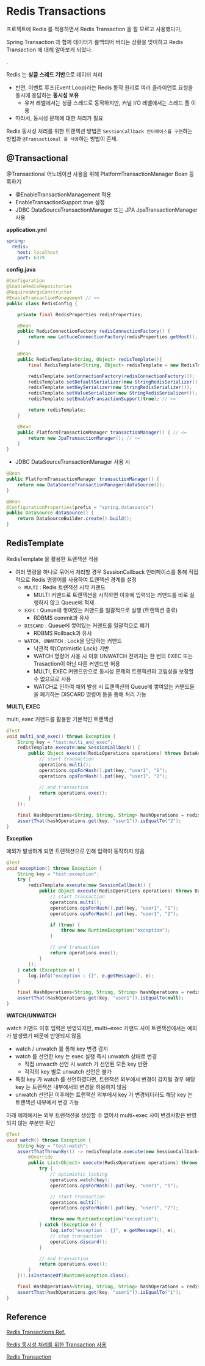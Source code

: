 # Redis Transactions

프로젝트에 Redis 를 적용하면서 Redis Transaction 을 잘 모르고 사용했다가,

Spring Transaction 과 함께 데이터가 롤백되어 버리는 상황을 맞이하고 Redis Transaction 에 대해 알아보게 되었다.

.

Redis 는 **싱글 스레드 기반**으로 데이터 처리

- 반면, 이벤트 루프(Event Loop)라는 Redis 동작 원리로 여러 클라이언트 요청을 동시에 응답하는 **동시성 보유**
  - 유저 레벨에서는 싱글 스레드로 동작하지만, 커널 I/O 레벨에서는 스레드 풀 이용
- 따라서, 동시성 문제에 대한 처리가 필요

Redis 동시성 처리를 위한 트랜잭션 방법은 `SessionCallback 인터페이스를 구현`하는 방법과 `@Transactional 을 사용`하는 방법이 존재.

## @Transactional

@Transactional 어노테이션 사용을 위해 PlatformTransactionManager Bean 등록하기

- @EnableTransactionManagement 적용
- EnableTransactionSupport true 설정
- JDBC DataSourceTransactionManager 또는 JPA JpaTransactionManager 사용

**application.yml**

```yml
spring:  
  redis:
    host: localhost
    port: 6379
```

**config.java**

```java
@Configuration
@EnableRedisRepositories
@RequiredArgsConstructor
@EnableTransactionManagement // <=
public class RedisConfig {

    private final RedisProperties redisProperties;

    @Bean
    public RedisConnectionFactory redisConnectionFactory() {
        return new LettuceConnectionFactory(redisProperties.getHost(), redisProperties.getPort());
    }

    @Bean
    public RedisTemplate<String, Object> redisTemplate(){
        final RedisTemplate<String, Object> redisTemplate = new RedisTemplate<>();

        redisTemplate.setConnectionFactory(redisConnectionFactory());
        redisTemplate.setDefaultSerializer(new StringRedisSerializer());
        redisTemplate.setKeySerializer(new StringRedisSerializer());
        redisTemplate.setValueSerializer(new StringRedisSerializer());
        redisTemplate.setEnableTransactionSupport(true); // <=

        return redisTemplate;
    }

    @Bean
    public PlatformTransactionManager transactionManager() { // <=
        return new JpaTransactionManager(); // <=
    }
}
```

- JDBC DataSourceTransactionManager 사용 시

```java
@Bean
public PlatformTransactionManager transactionManager() {
    return new DataSourceTransactionManager(dataSource());
}

@Bean
@ConfigurationProperties(prefix = "spring.datasource")
public DataSource dataSource() {
    return DataSourceBuilder.create().build();
}
```

## RedisTemplate

RedisTemplate 을 활용한 트랜잭션 적용

- 여러 명령을 하나로 묶어서 처리할 경우 SessionCallback 인터페이스를 통해 직접적으로 Redis 명령어를 사용하여 트랜잭션 경계를 설정
  - `MULTI` : Redis 트랜잭션 시작 커맨드
    - MULTI 커맨드로 트랜잭션을 시작하면 이후에 입력되는 커맨드를 바로 실행하지 않고 Queue에 적재
  - `EXEC` : Queue에 쌓여있는 커맨드를 일괄적으로 실행 (트랜잭션 종료)
    - RDBMS commit과 유사
  - `DISCARD` : Queue에 쌓여있는 커맨드를 일괄적으로 폐기
    - RDBMS Rollback과 유사
  - `WATCH, UNWATCH` : Lock을 담당하는 커맨드
    - 낙관적 락(Optimistic Lock) 기반
    - WATCH 명령어 사용 시 이후 UNWATCH 전까지는 한 번의 EXEC 또는 Trasaction이 아닌 다른 커맨드만 허용
    - MULTI, EXEC 커맨드만으로 동시성 문제의 트랜잭션의 고립성을 보장할 수 없으므로 사용
    - WATCH로 인하여 예외 발생 시 트랜잭션의 Queue에 쌓여있는 커맨드들을 폐기하는 DISCARD 명령어 등을 통해 처리 가능

**MULTI, EXEC**

multi, exec 커맨드를 활용한 기본적인 트랜잭션

```java
@Test
void multi_and_exec() throws Exception {
    String key = "test:multi_and_exec";
    redisTemplate.execute(new SessionCallback() {
        public Object execute(RedisOperations operations) throws DataAccessException {
            // start transaction
            operations.multi();
            operations.opsForHash().put(key, "user1", "1");
            operations.opsForHash().put(key, "user1", "2");

            // end transaction
            return operations.exec();
        }
    });

    final HashOperations<String, String, String> hashOperations = redisTemplate.opsForHash();
    assertThat(hashOperations.get(key, "user1")).isEqualTo("2");
}
```

**Exception**

예외가 발생하게 되면 트랜잭션으로 인해 입력이 동작하지 않음

```java
@Test
void exception() throws Exception {
    String key = "test:exception";
    try {
        redisTemplate.execute(new SessionCallback() {
            public Object execute(RedisOperations operations) throws DataAccessException {
                // start transaction
                operations.multi();
                operations.opsForHash().put(key, "user1", "1");
                operations.opsForHash().put(key, "user1", "2");

                if (true) {
                    throw new RuntimeException("exception");
                }

                // end transaction
                return operations.exec();
            }
        });
    } catch (Exception e) {
        log.info("exception : {}", e.getMessage(), e);
    }

    final HashOperations<String, String, String> hashOperations = redisTemplate.opsForHash();
    assertThat(hashOperations.get(key, "user1")).isEqualTo(null);
}
```

**WATCH/UNWATCH**

watch 커맨드 이후 입력은 반영되지만, multi~exec 커맨드 사이 트랜잭션에서는 예외가 발생했기 때문에 반영되지 않음

- watch / unwatch 를 통해 key 변경 감지
- watch 를 선언한 key 는 exec 실행 즉시 unwatch 상태로 변경
  - 직접 unwacth 선언 시 watch 가 선언된 모든 key 반환
  - 각각의 key 별로 unwatch 선언은 불가
- 특정 key 가 watch 를 선언하였다면, 트랜잭션 외부에서 변경이 감지될 경우 해당 key 는 트랜잭션 내부에서의 변경을 허용하지 않음
- unwatch 선언된 이후에는 트랜잭션 외부에서 key 가 변경되더라도 해당 key 는 트랜잭션 내부에서 변경 가능

아래 예제에서는 외부 트랜잭션을 생성할 수 없어서 multi~exec 사이 변경사항은 반영되지 않는 부분만 확인

```java
@Test
void watch() throws Exception {
    String key = "test:watch";
    assertThatThrownBy(() -> redisTemplate.execute(new SessionCallback<List<Object>>() {
        @Override
        public List<Object> execute(RedisOperations operations) throws DataAccessException {
            try {
                // optimistic locking
                operations.watch(key);
                operations.opsForHash().put(key, "user1", "1");

                // start transaction
                operations.multi();
                operations.opsForHash().put(key, "user1", "2");

                throw new RuntimeException("exception");
            } catch (Exception e) {
                log.info("exception : {}", e.getMessage(), e);
                // stop transaction
                operations.discard();
            }

            // end transaction
            return operations.exec();
        }
    })).isInstanceOf(RuntimeException.class);

    final HashOperations<String, String, String> hashOperations = redisTemplate.opsForHash();
    assertThat(hashOperations.get(key, "user1")).isEqualTo("1");
}
```

## Reference

[Redis Transactions Ref.](https://docs.spring.io/spring-data/data-redis/docs/current/reference/html/#tx)

[Redis 동시성 처리를 위한 Transaction 사용](https://wildeveloperetrain.tistory.com/137)

[Redis Transaction](https://minholee93.tistory.com/entry/Redis-Transaction)